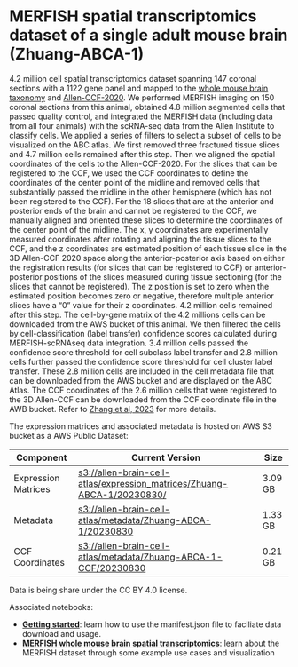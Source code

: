 # MERFISH spatial transcriptomics dataset of a single adult mouse brain (Zhuang-ABCA-1)

4.2 million cell spatial transcriptomics dataset spanning 147 coronal sections with a 1122 gene panel and mapped to the  [whole mouse brain taxonomy](WMB-taxonomy.md) and [Allen-CCF-2020](Allen-CCF-2020.md). We performed MERFISH imaging on 150 coronal sections from this animal, obtained 4.8 million segmented cells that passed quality control, and integrated the MERFISH data (including data from all four animals) with the scRNA-seq data from the Allen Institute to classify cells. We applied a series of filters to select a subset of cells to be visualized on the ABC atlas. We first removed three fractured tissue slices and 4.7 million cells remained after this step. Then we aligned the spatial coordinates of the cells to the Allen-CCF-2020. For the slices that can be registered to the CCF, we used the CCF coordinates to define the coordinates of the center point of the midline and removed cells that substantially passed the midline in the other hemisphere (which has not been registered to the CCF). For the 18 slices that are at the anterior and posterior ends of the brain and cannot be registered to the CCF, we manually aligned and oriented these slices to determine the coordinates of the center point of the midline. The x, y coordinates are experimentally measured coordinates after rotating and aligning the tissue slices to the CCF, and the z coordinates are estimated position of each tissue slice in the 3D Allen-CCF 2020 space along the anterior-posterior axis based on either the registration results (for slices that can be registered to CCF) or anterior-posterior positions of the slices measured during tissue sectioning (for the slices that cannot be registered). The z position is set to zero when the estimated position becomes zero or negative, therefore multiple anterior slices have a “0” value for their z coordinates. 4.2 million cells remained after this step. The cell-by-gene matrix of the 4.2 millions cells can be downloaded from the AWS bucket of this animal. We then filtered the cells by cell-classification (label transfer) confidence scores calculated during MERFISH-scRNAseq data integration. 3.4 million cells passed the confidence score threshold for cell subclass label transfer and 2.8 million cells further passed the confidence score threshold for cell cluster label transfer. These 2.8 million cells are included in the cell metadata file that can be downloaded from the AWS bucket and are displayed on the ABC Atlas. The CCF coordinates of the 2.6 million cells that were registered to the 3D Allen-CCF can be downloaded from the CCF coordinate file in the AWB bucket. Refer to [Zhang et al, 2023](https://doi.org/10.1101/2023.03.06.531348) for more details.

The expression matrices and associated metadata is hosted on AWS S3 bucket as a AWS Public Dataset:

| Component | Current Version | Size |
|---|--|---|
| Expression Matrices | [s3://allen-brain-cell-atlas/expression_matrices/Zhuang-ABCA-1/20230830/](https://allen-brain-cell-atlas.s3.us-west-2.amazonaws.com/index.html#expression_matrices/Zhuang-ABCA-1/20230830/) | 3.09 GB |
| Metadata | [s3://allen-brain-cell-atlas/metadata/Zhuang-ABCA-1/20230830](https://allen-brain-cell-atlas.s3.us-west-2.amazonaws.com/index.html#metadata/Zhuang-ABCA-1/20230830/) | 1.33 GB |
| CCF Coordinates | [s3://allen-brain-cell-atlas/metadata/Zhuang-ABCA-1-CCF/20230830](https://allen-brain-cell-atlas.s3.us-west-2.amazonaws.com/index.html#metadata/Zhuang-ABCA-1-CCF/20230830/) | 0.21 GB |

Data is being share under the CC BY 4.0 license.

Associated notebooks:
* [**Getting started**](../notebooks/getting_started.ipynb): learn how to use the manifest.json file to faciliate data download and usage.
* [**MERFISH whole mouse brain spatial transcriptomics**](../notebooks/zhuang_merfish_tutorial.ipynb): learn about the MERFISH dataset through some example use cases and visualization
